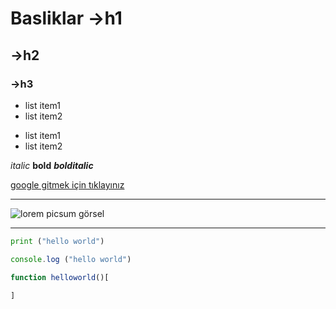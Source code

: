 # Basliklar ->h1
## ->h2
### ->h3

- list item1
- list item2

* list item1
* list item2

*italic* **bold** ***bolditalic***

[google gitmek için tıklayınız](https://google.com)

----------------------------------------------------------


![lorem picsum görsel](https://picsum.photos/200/300)

***

```python
print ("hello world")
```

```javascript
console.log ("hello world")

function helloworld()[

]
```

